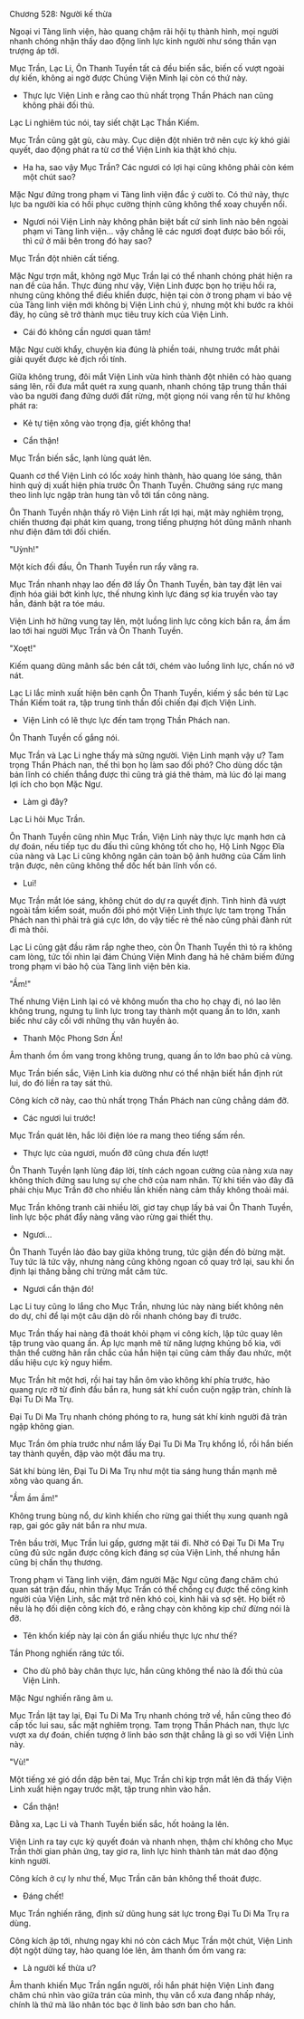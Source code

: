 




Chương 528: Người kế thừa


Ngoại vi Tàng linh viện, hào quang chậm rãi hội tụ thành hình, mọi người nhanh chóng nhận thấy dao động linh lực kinh người như sóng thần vạn trượng áp tới.

Mục Trần, Lạc Li, Ôn Thanh Tuyền tất cả đều biến sắc, biến cố vượt ngoài dự kiến, không ai ngờ được Chúng Viện Minh lại còn có thứ này.

- Thực lực Viện Linh e rằng cao thủ nhất trọng Thần Phách nan cũng không phải đối thủ.

Lạc Li nghiêm túc nói, tay siết chặt Lạc Thần Kiếm.

Mục Trần cũng gật gù, càu mày. Cục diện đột nhiên trở nên cực kỳ khó giải quyết, dao động phát ra từ cơ thể Viện Linh kia thật khó chịu.

- Ha ha, sao vậy Mục Trần? Các ngươi có lợi hại cũng không phải còn kém một chút sao?

Mặc Ngư đứng trong phạm vi Tàng linh viện đắc ý cười to. Có thứ này, thực lực ba người kia có hồi phục cường thịnh cũng không thể xoay chuyển nổi.

- Ngươi nói Viện Linh này không phân biệt bất cứ sinh linh nào bên ngoài phạm vi Tàng linh viện... vậy chẳng lẽ các ngươi đoạt được bảo bối rồi, thì cứ ở mãi bên trong đó hay sao?

Mục Trần đột nhiên cất tiếng.

Mặc Ngư trợn mắt, không ngờ Mục Trần lại có thể nhanh chóng phát hiện ra nan đề của hắn. Thực đúng như vậy, Viện Linh được bọn họ triệu hồi ra, nhưng cũng không thể điều khiển được, hiện tại còn ở trong phạm vi bảo vệ của Tàng linh viện mới không bị Viện Linh chú ý, nhưng một khi bước ra khỏi đây, họ cũng sẽ trở thành mục tiêu truy kích của Viện Linh.

- Cái đó không cần ngươi quan tâm!

Mặc Ngư cười khẩy, chuyện kia đúng là phiền toái, nhưng trước mắt phải giải quyết được kẻ địch rồi tính.

Giữa không trung, đôi mắt Viện Linh vừa hình thành đột nhiên có hào quang sáng lên, rồi đưa mắt quét ra xung quanh, nhanh chóng tập trung thần thái vào ba người đang đứng dưới đất rừng, một giọng nói vang rền từ hư không phát ra:

- Kẻ tự tiện xông vào trọng địa, giết không tha!

- Cẩn thận!

Mục Trần biến sắc, lạnh lùng quát lên.

Quanh cơ thể Viện Linh có lốc xoáy hình thành, hào quang lóe sáng, thân hình quỷ dị xuất hiện phía trước Ôn Thanh Tuyền. Chưởng sáng rực mang theo linh lực ngập tràn hung tàn vỗ tới tấn công nàng.

Ôn Thanh Tuyền nhận thấy rõ Viện Linh rất lợi hại, mặt mày nghiêm trọng, chiến thương đại phát kim quang, trong tiếng phượng hót dũng mãnh nhanh như điện đâm tới đối chiến.

"Uỳnh!"

Một kích đối đầu, Ôn Thanh Tuyền run rẩy văng ra.

Mục Trần nhanh nhạy lao đến đỡ lấy Ôn Thanh Tuyền, bàn tay đặt lên vai định hóa giải bớt kình lực, thế nhưng kình lực đáng sợ kia truyền vào tay hắn, đánh bật ra tóe máu.

Viện Linh hờ hững vung tay lên, một luồng linh lực công kích bắn ra, ầm ầm lao tới hai người Mục Trần và Ôn Thanh Tuyền.

"Xoẹt!"

Kiếm quang dũng mãnh sắc bén cắt tới, chém vào luồng linh lực, chấn nó vỡ nát.

Lạc Li lắc mình xuất hiện bên cạnh Ôn Thanh Tuyền, kiếm ý sắc bén từ Lạc Thần Kiếm toát ra, tập trung tinh thần đối chiến đại địch Viện Linh.

- Viện Linh có lẽ thực lực đến tam trọng Thần Phách nan.

Ôn Thanh Tuyền cố gắng nói.

Mục Trần và Lạc Li nghe thấy mà sững người. Viện Linh mạnh vậy ư? Tam trọng Thần Phách nan, thế thì bọn họ làm sao đối phó? Cho dùng dốc tận bản lĩnh có chiến thắng được thì cũng trả giá thê thảm, mà lúc đó lại mang lợi ích cho bọn Mặc Ngư.

- Làm gì đây?

Lạc Li hỏi Mục Trần.

Ôn Thanh Tuyền cũng nhìn Mục Trần, Viện Linh này thực lực mạnh hơn cả dự đoán, nếu tiếp tục du đấu thì cũng không tốt cho họ, Hộ Linh Ngọc Đĩa của nàng và Lạc Li cũng không ngăn cản toàn bộ ảnh hưởng của Cấm linh trận được, nên cũng không thể dốc hết bản lĩnh vốn có.

- Lui!

Mục Trần mắt lóe sáng, không chút do dự ra quyết định. Tình hình đã vượt ngoài tầm kiểm soát, muốn đối phó một Viện Linh thực lực tam trọng Thần Phách nan thì phải trả giá cực lớn, do vậy tiếc rẻ thế nào cũng phải đành rút đi mà thôi.

Lạc Li cũng gật đầu răm rắp nghe theo, còn Ôn Thanh Tuyền thì tỏ ra không cam lòng, tức tối nhìn lại đám Chúng Viện Minh đang hả hê châm biếm đứng trong phạm vi bảo hộ của Tàng linh viện bên kia.

"Ầm!"

Thế nhưng Viện Linh lại có vẻ không muốn tha cho họ chạy đi, nó lao lên không trung, ngưng tụ linh lực trong tay thành một quang ấn to lớn, xanh biếc như cây cối với những thụ văn huyền ảo.

- Thanh Mộc Phong Sơn Ấn!

Âm thanh ồm ồm vang trong không trung, quang ấn to lớn bao phủ cả vùng.

Mục Trần biến sắc, Viện Linh kia dường như có thể nhận biết hắn định rút lui, do đó liền ra tay sát thủ.

Công kích cỡ này, cao thủ nhất trọng Thần Phách nan cũng chẳng dám đỡ.

- Các ngươi lui trước!

Mục Trần quát lên, hắc lôi điện lóe ra mang theo tiếng sấm rền.

- Thực lực của ngươi, muốn đỡ cũng chưa đến lượt!

Ôn Thanh Tuyền lạnh lùng đáp lời, tính cách ngoan cường của nàng xưa nay không thích đứng sau lưng sự che chở của nam nhân. Từ khi tiến vào đây đã phải chịu Mục Trần đỡ cho nhiều lần khiến nàng cảm thấy không thoải mái.

Mục Trần không tranh cãi nhiều lời, giơ tay chụp lấy bả vai Ôn Thanh Tuyền, linh lực bộc phát đẩy nàng văng vào rừng gai thiết thụ.

- Ngươi...

Ôn Thanh Tuyền lảo đảo bay giữa không trung, tức giận đến đỏ bừng mặt. Tuy tức là tức vậy, nhưng nàng cũng không ngoan cố quay trở lại, sau khi ổn định lại thăng bằng chỉ trừng mắt căm tức.

- Ngươi cẩn thận đó!

Lạc Li tuy cũng lo lắng cho Mục Trần, nhưng lúc này nàng biết không nên do dự, chỉ để lại một câu dặn dò rồi nhanh chóng bay đi trước.

Mục Trần thấy hai nàng đã thoát khỏi phạm vi công kích, lập tức quay lên tập trung vào quang ấn. Áp lực mạnh mẽ từ năng lượng khủng bố kia, với thân thể cường hãn rắn chắc của hắn hiện tại cũng cảm thấy đau nhức, một dấu hiệu cực kỳ nguy hiểm.

Mục Trần hít một hơi, rồi hai tay hắn ôm vào không khí phía trước, hào quang rực rỡ từ đỉnh đầu bắn ra, hung sát khí cuồn cuộn ngập tràn, chính là Đại Tu Di Ma Trụ.

Đại Tu Di Ma Trụ nhanh chóng phóng to ra, hung sát khí kinh người đã tràn ngập không gian.

Mục Trần ôm phía trước như nắm lấy Đại Tu Di Ma Trụ khổng lồ, rồi hắn biến tay thành quyền, đập vào một đầu ma trụ.

Sát khí bùng lên, Đại Tu Di Ma Trụ như một tia sáng hung thần mạnh mẽ xông vào quang ấn.

"Ầm ầm ầm!"

Không trung bùng nổ, dư kình khiến cho rừng gai thiết thụ xung quanh ngã rạp, gai góc gãy nát bắn ra như mưa.

Trên bầu trời, Mục Trần lui gấp, gương mặt tái đi. Nhờ có Đại Tu Di Ma Trụ cũng đủ sức ngăn được công kích đáng sợ của Viện Linh, thế nhưng hắn cũng bị chấn thụ thương.

Trong phạm vi Tàng linh viện, đám người Mặc Ngư cũng đang chăm chú quan sát trận đấu, nhìn thấy Mục Trần có thể chống cự được thế công kinh người của Viện Linh, sắc mặt trở nên khó coi, kinh hãi và sợ sệt. Họ biết rõ nếu là họ đối diện công kích đó, e rằng chạy còn không kịp chứ đừng nói là đỡ.

- Tên khốn kiếp này lại còn ẩn giấu nhiều thực lực như thế?

Tần Phong nghiến răng tức tối.

- Cho dù phô bày chân thực lực, hắn cũng không thể nào là đối thủ của Viện Linh.

Mặc Ngư nghiến răng âm u.

Mục Trần lật tay lại, Đại Tu Di Ma Trụ nhanh chóng trở về, hắn cũng theo đó cấp tốc lui sau, sắc mặt nghiêm trọng. Tam trọng Thần Phách nan, thực lực vượt xa dự đoán, chiến tượng ở linh bảo sơn thật chẳng là gì so với Viện Linh này.

"Vù!"

Một tiếng xé gió dồn dập bên tai, Mục Trần chỉ kịp trợn mắt lên đã thấy Viện Linh xuất hiện ngay trước mặt, tập trung nhìn vào hắn.

- Cẩn thận!

Đằng xa, Lạc Li và Thanh Tuyền biến sắc, hốt hoảng la lên.

Viện Linh ra tay cực kỳ quyết đoán và nhanh nhẹn, thậm chí không cho Mục Trần thời gian phản ứng, tay giơ ra, linh lực hình thành tản mát dao động kinh người.

Công kích ở cự ly như thế, Mục Trần căn bản không thể thoát được.

- Đáng chết!

Mục Trần nghiến răng, định sử dũng hung sát lực trong Đại Tu Di Ma Trụ ra dùng.

Công kích ập tới, nhưng ngay khi nó còn cách Mục Trần một chút, Viện Linh đột ngột dừng tay, hào quang lóe lên, âm thanh ồm ồm vang ra:

- Là người kế thừa ư?

Âm thanh khiến Mục Trần ngẩn người, rồi hắn phát hiện Viện Linh đang chăm chú nhìn vào giữa trán của mình, thụ văn cổ xưa đang nhấp nháy, chính là thứ mà lão nhân tóc bạc ở linh bảo sơn ban cho hắn.




